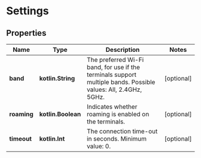 
# Settings

## Properties
Name | Type | Description | Notes
------------ | ------------- | ------------- | -------------
**band** | **kotlin.String** | The preferred Wi-Fi band, for use if the terminals support multiple bands. Possible values: All, 2.4GHz, 5GHz. |  [optional]
**roaming** | **kotlin.Boolean** | Indicates whether roaming is enabled on the terminals. |  [optional]
**timeout** | **kotlin.Int** | The connection time-out in seconds. Minimum value: 0. |  [optional]



